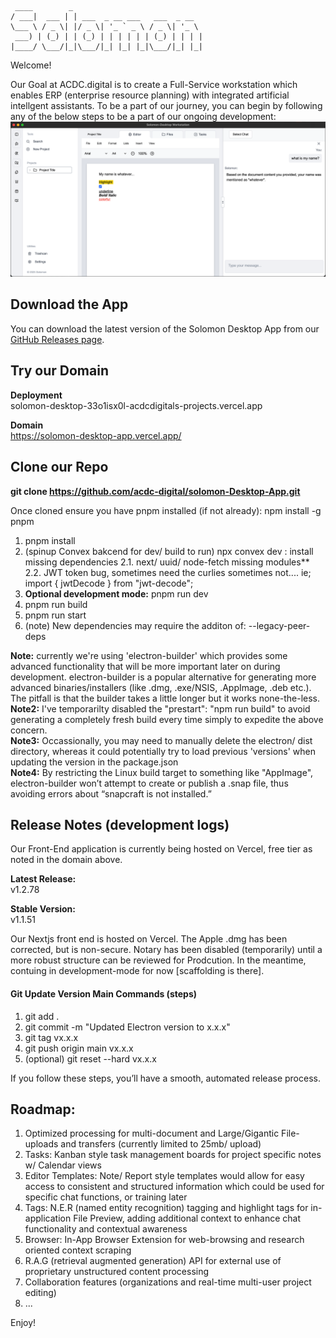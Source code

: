      ____        _                             
    / ___|  ___ | | ___  _ __ ___   ___  _ __  
    \___ \ / _ \| |/ _ \| '_ ` _ \ / _ \| '_ \ 
     ___) | (_) | | (_) | | | | | | (_) | | | |
    |____/ \___/|_|\___/|_| |_| |_|\___/|_| |_|

Welcome!

Our Goal at ACDC.digital is to create a Full-Service workstation which enables ERP (enterprise resource planning) with integrated artificial intellgent assistants. To be a part of our journey, you can begin by following any of the below steps to be a part of our ongoing development:
![Alt Text](./packages/renderer/public/solomon-screenshot.png)

## Download the App

You can download the latest version of the Solomon Desktop App from our [GitHub Releases page](https://github.com/acdc-digital/solomon-Desktop-App/releases).

## Try our Domain

**Deployment**   
solomon-desktop-33o1isx0l-acdcdigitals-projects.vercel.app

**Domain**   
https://solomon-desktop-app.vercel.app/

## Clone our Repo
**git clone https://github.com/acdc-digital/solomon-Desktop-App.git**

Once cloned ensure you have pnpm installed (if not already): npm install -g pnpm

1. pnpm install
2. (spinup Convex bakcend for dev/ build to run) npx convex dev : install missing dependencies
2.1. next/ uuid/ node-fetch missing modules**
2.2. JWT token bug, sometimes need the curlies sometimes not.... ie; import { jwtDecode } from "jwt-decode";
3. **Optional development mode:** pnpm run dev
4. pnpm run build
5. pnpm run start
6. (note) New dependencies may require the additon of: --legacy-peer-deps

**Note:** currently we're using 'electron-builder' which provides some advanced functionality that will be more important later on during development. electron-builder is a popular alternative for generating more advanced binaries/installers (like .dmg, .exe/NSIS, .AppImage, .deb etc.). The pitfall is that the builder takes a little longer but it works none-the-less.   
**Note2:** I've temporarilty disabled the "prestart": "npm run build" to avoid generating a completely fresh build every time simply to expedite the above concern.   
**Note3:** Occassionally, you may need to manually delete the electron/ dist directory, whereas it could potentially try to load previous 'versions' when updating the version in the package.json  
**Note4:** By restricting the Linux build target to something like "AppImage", electron-builder won’t attempt to create or publish a .snap file, thus avoiding errors about “snapcraft is not installed.”

## Release Notes (development logs)
Our Front-End application is currently being hosted on Vercel, free tier as noted in the domain above.

**Latest Release:**   
v1.2.78   

**Stable Version:**   
v1.1.51   

Our Nextjs front end is hosted on Vercel. The Apple .dmg has been corrected, but is non-secure. Notary has been disabled (temporarily) until a more robust structure can be reviewed for Prodcution. In the meantime, contuing in development-mode for now [scaffolding is there].

#### Git Update Version Main Commands (steps)
1. git add .
2. git commit -m "Updated Electron version to x.x.x"
3. git tag vx.x.x
4. git push origin main vx.x.x
5. (optional) git reset --hard vx.x.x

If you follow these steps, you’ll have a smooth, automated release process.

## Roadmap:
1. Optimized processing for multi-document and Large/Gigantic File-uploads and transfers (currently limited to 25mb/ upload)
2. Tasks: Kanban style task management boards for project specific notes w/ Calendar views
3. Editor Templates: Note/ Report style templates would allow for easy access to consistent and structured information which could be used for specific chat functions, or training later 
4. Tags: N.E.R (named entity recognition) tagging and highlight tags for in-application File Preview, adding additional context to enhance chat functionality and contextual awareness
5. Browser: In-App Browser Extension for web-browsing and research oriented context scraping
6. R.A.G (retrieval augmented generation) API for external use of proprietary unstructured content processing
7. Collaboration features (organizations and real-time multi-user project editing)
8. ... 

Enjoy!